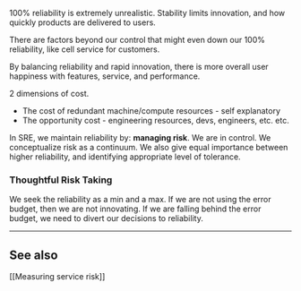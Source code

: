 100% reliability is extremely unrealistic. Stability limits innovation, and how quickly products are delivered to users. 

There are factors beyond our control that might even down our 100% reliability, like cell service for customers.

By balancing reliability and rapid innovation, there is more overall user happiness with features, service, and performance.

2 dimensions of cost.
- The cost of redundant machine/compute resources - self explanatory
- The opportunity cost - engineering resources, devs, engineers, etc. etc.

In SRE, we maintain reliability by: **managing risk**. We are in control. We conceptualize risk as a continuum. We also give equal importance between higher reliability, and identifying appropriate level of tolerance.

### Thoughtful Risk Taking

We seek the reliability as a min and a max. If we are not using the error budget, then we are not innovating. If we are falling behind the error budget, we need to divert our decisions to reliability.

---
## See also

[[Measuring service risk]]
